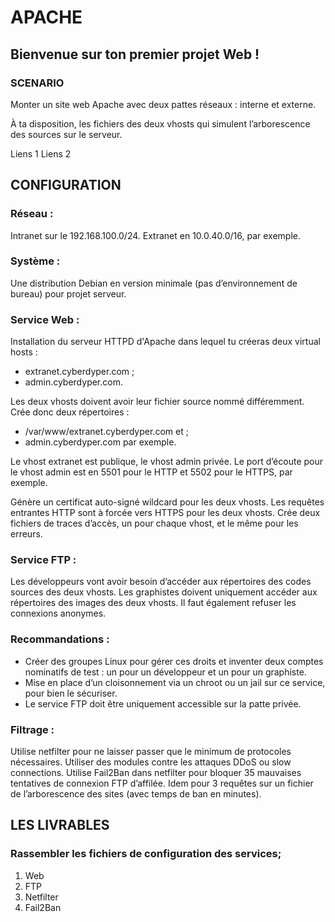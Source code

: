 # APACHE
## Bienvenue sur ton premier projet Web !
### SCENARIO
Monter un site web Apache avec deux pattes réseaux : interne et externe.

À ta disposition, les fichiers des deux vhosts qui simulent l’arborescence des sources sur le serveur.

Liens 1
Liens 2

## CONFIGURATION
### Réseau :
Intranet sur le 192.168.100.0/24.
Extranet en 10.0.40.0/16, par exemple.

### Système :
Une distribution Debian en version minimale (pas d’environnement de bureau) pour projet serveur.

### Service Web :
Installation du serveur HTTPD d'Apache dans lequel tu créeras deux virtual hosts :
- extranet.cyberdyper.com ;
- admin.cyberdyper.com.

Les deux vhosts doivent avoir leur fichier source nommé différemment. Crée donc deux répertoires :
- /var/www/extranet.cyberdyper.com et ;
- admin.cyberdyper.com par exemple.

Le vhost extranet est publique, le vhost admin privée.
Le port d’écoute pour le vhost admin est en 5501 pour le HTTP et 5502 pour le HTTPS, par exemple.

Génère un certificat auto-signé wildcard pour les deux vhosts.
Les requêtes entrantes HTTP sont à forcée vers HTTPS pour les deux vhosts.
Crée deux fichiers de traces d’accès, un pour chaque vhost, et le même pour les erreurs. 

### Service FTP :
Les développeurs vont avoir besoin d’accéder aux répertoires des codes sources des deux vhosts.
Les graphistes doivent uniquement accéder aux répertoires des images des deux vhosts.
Il faut également refuser les connexions anonymes.

### Recommandations : 
- Créer des groupes Linux pour gérer ces droits et inventer deux comptes nominatifs de test : un pour un développeur et un pour un graphiste.
- Mise en place d’un cloisonnement via un chroot ou un jail sur ce service, pour bien le sécuriser.
- Le service FTP doit être uniquement accessible sur la patte privée.

### Filtrage :
Utilise netfilter pour ne laisser passer que le minimum de protocoles nécessaires.
Utiliser des modules contre les attaques DDoS ou slow connections.
Utilise Fail2Ban dans netfilter pour bloquer 35 mauvaises tentatives de connexion FTP d’affilée. 
Idem pour 3 requêtes sur un fichier de l’arborescence des sites (avec temps de ban en minutes).

## LES LIVRABLES
### Rassembler les fichiers de configuration des services;
1. Web
2. FTP
3. Netfilter
4. Fail2Ban

